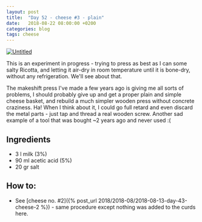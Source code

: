 ```yaml
---
layout: post
title:  "Day 52 - cheese #3 - plain"
date:   2018-08-22 08:00:00 +0200
categories: blog
tags: cheese
---
```


<a data-flickr-embed="true"  href="https://www.flickr.com/photos/137491954@N07/29309545027/in/dateposted/" title="Untitled"><img src="https://farm2.staticflickr.com/1886/29309545027_d40efabb22_k.jpg" alt="Untitled"></a><script async src="//embedr.flickr.com/assets/client-code.js" charset="utf-8"></script>

This is an experiment in progress - trying to press as best as I can some salty Ricotta, and letting it air-dry in room temperature until it is bone-dry, without any refrigeration. We'll see about that.

The makeshift press I've made a few years ago is giving me all sorts of problems, I should probably give up and get a proper plain and simple cheese basket, and rebuild a much simpler wooden press without concrete craziness. Ha! When I think about it, I could go full retard and even discard the metal parts - just tap and thread a real wooden screw. Another sad example of a tool that was bought ~2 years ago and never used :(

## Ingredients
- 3 l milk (3%)
- 90 ml acetic acid (5%)
- 20 gr salt

## How to:
- See [cheese no. #2]({% post_url 2018/2018-08/2018-08-13-day-43-cheese-2 %}) - same procedure except nothing was added to the curds here.
